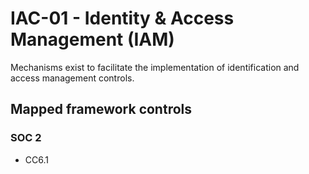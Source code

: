# IAC-01 - Identity & Access Management (IAM)
Mechanisms exist to facilitate the implementation of identification and access management controls.
## Mapped framework controls
### SOC 2
- CC6.1